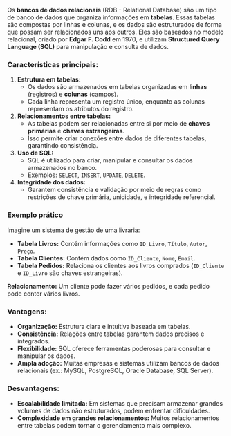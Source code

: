 Os **bancos de dados relacionais** (RDB - Relational Database) são um tipo de banco de dados que organiza informações em **tabelas**. Essas tabelas são compostas por linhas e colunas, e os dados são estruturados de forma que possam ser relacionados uns aos outros. Eles são baseados no modelo relacional, criado por **Edgar F. Codd** em 1970, e utilizam **Structured Query Language (SQL)** para manipulação e consulta de dados.

### **Características principais:**

1. **Estrutura em tabelas:**
    - Os dados são armazenados em tabelas organizadas em **linhas** (registros) e **colunas** (campos).
    - Cada linha representa um registro único, enquanto as colunas representam os atributos do registro.
2. **Relacionamentos entre tabelas:**
    - As tabelas podem ser relacionadas entre si por meio de **chaves primárias** e **chaves estrangeiras**.
    - Isso permite criar conexões entre dados de diferentes tabelas, garantindo consistência.
3. **Uso de SQL:**
    - SQL é utilizado para criar, manipular e consultar os dados armazenados no banco.
    - Exemplos: `SELECT`, `INSERT`, `UPDATE`, `DELETE`.
4. **Integridade dos dados:**
    - Garantem consistência e validação por meio de regras como restrições de chave primária, unicidade, e integridade referencial.

### **Exemplo prático**

Imagine um sistema de gestão de uma livraria:

- **Tabela Livros:** Contém informações como `ID_Livro`, `Título`, `Autor`, `Preço`.
- **Tabela Clientes:** Contém dados como `ID_Cliente`, `Nome`, `Email`.
- **Tabela Pedidos:** Relaciona os clientes aos livros comprados (`ID_Cliente` e `ID_Livro` são chaves estrangeiras).

**Relacionamento:** Um cliente pode fazer vários pedidos, e cada pedido pode conter vários livros.

### **Vantagens:**

- **Organização:** Estrutura clara e intuitiva baseada em tabelas.
- **Consistência:** Relações entre tabelas garantem dados precisos e integrados.
- **Flexibilidade:** SQL oferece ferramentas poderosas para consultar e manipular os dados.
- **Ampla adoção:** Muitas empresas e sistemas utilizam bancos de dados relacionais (ex.: MySQL, PostgreSQL, Oracle Database, SQL Server).

### **Desvantagens:**

- **Escalabilidade limitada:** Em sistemas que precisam armazenar grandes volumes de dados não estruturados, podem enfrentar dificuldades.
- **Complexidade em grandes relacionamentos:** Muitos relacionamentos entre tabelas podem tornar o gerenciamento mais complexo.



